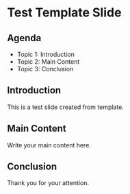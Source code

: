 # Test Template Slide

## Agenda
- Topic 1: Introduction
- Topic 2: Main Content
- Topic 3: Conclusion

## Introduction
This is a test slide created from template.

## Main Content
Write your main content here.

## Conclusion
Thank you for your attention.
